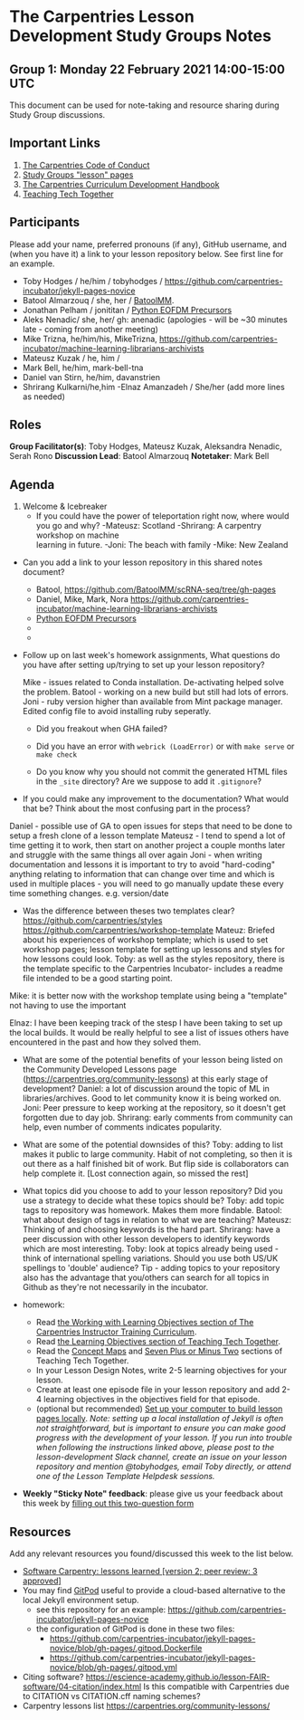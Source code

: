 # The Carpentries Lesson Development Study Groups Notes

## Group 1: Monday 22 February 2021 14:00-15:00 UTC

This document can be used for note-taking and resource sharing during Study Group discussions.

## Important Links

1. [The Carpentries Code of Conduct](https://docs.carpentries.org/topic_folders/policies/code-of-conduct.html)
1. [Study Groups "lesson" pages](https://carpentries-incubator.github.io/study-groups/index.html)
1. [The Carpentries Curriculum Development Handbook](https://cdh.carpentries.org)
1. [Teaching Tech Together](https://teachtogether.tech/)

## Participants

Please add your name, preferred pronouns (if any), GitHub username, and (when you have it) a link to your lesson repository below. See first line for an example.

- Toby Hodges / he/him / tobyhodges / https://github.com/carpentries-incubator/jekyll-pages-novice
- Batool Almarzouq / she, her / [BatoolMM](https://github.com/BatoolMM).
- Jonathan Pelham / jonititan  / [Python EOFDM Precursors](https://github.com/carpentries-incubator/python-EOFDM-precursors)
- Aleks Nenadic/ she, her/ gh: anenadic (apologies - will be ~30 minutes late - coming from another meeting)
- Mike Trizna, he/him/his, MikeTrizna, https://github.com/carpentries-incubator/machine-learning-librarians-archivists
- Mateusz Kuzak / he, him / 
- Mark Bell, he/him, mark-bell-tna
- Daniel van Stirn, he/him, davanstrien
- Shrirang Kulkarni/he,him
-Elnaz Amanzadeh / She/her
(add more lines as needed)

## Roles

**Group Facilitator(s)**: Toby Hodges, Mateusz Kuzak, Aleksandra Nenadic, Serah Rono
**Discussion Lead**: Batool Almarzouq
**Notetaker**: Mark Bell

## Agenda

1. Welcome & Icebreaker 
    - If you could have the power of teleportation right now, where would you go and why?
    -Mateusz: Scotland
    -Shrirang: A carpentry workshop on machine   
    learning in future.
    -Joni: The beach with family
    -Mike: New Zealand

- Can you add a link to your lesson repository in  this shared notes document?
    - Batool, https://github.com/BatoolMM/scRNA-seq/tree/gh-pages
    - Daniel, Mike, Mark, Nora https://github.com/carpentries-incubator/machine-learning-librarians-archivists
    - [Python EOFDM Precursors](https://github.com/carpentries-incubator/python-EOFDM-precursors)
    - 
    - 




- Follow up on last week's homework assignments, What questions do you have after setting up/trying to set up your lesson repository?

    Mike - issues related to Conda installation. De-activating helped solve the problem.
    Batool - working on a new build but still had lots of errors.
    Joni - ruby version higher than available from Mint package manager.  Edited config file to avoid installing ruby seperatly.
    
    - Did you freakout when GHA failed?


    - Did you have an error with `webrick (LoadError)` or with `make serve` or `make check`

    - Do you know why you should not commit the generated HTML files in the `_site` directory? Are we suppose to add it `.gitignore`? 



-  If you could make any improvement to the documentation? What would that be? Think about the most confusing part in the process?

Daniel - possible use of GA to open issues for steps that need to be done to setup a fresh clone of a lesson template
Mateusz - I tend to spend a lot of time getting it to work, then start on another project a couple months later and struggle with the same things all over again
Joni - when writing documentation and lessons it is important to try to avoid "hard-coding" anything relating to information that can change over time and which is used in multiple places - you will need to go manually update these every time something changes.  e.g. version/date

- Was the difference between theses two templates clear? https://github.com/carpentries/styles
https://github.com/carpentries/workshop-template
Mateuz: Briefed about his experiences of workshop template; which is used to set workshop pages; lesson template for setting up lessons and styles for how lessons could look.
Toby: as well as the styles repository, there is the template specific to the Carpentries Incubator- includes a readme file intended to be a good starting point.

Mike: it is better now with the workshop template using being a "template" not having to use the important

Elnaz: I have been keeping track of the stesp I have been taking to set up the local builds. It would be really helpful to see a list of issues others have encountered in the past and how they solved them.

- What are some of the potential benefits of your lesson being listed on the Community Developed Lessons page (https://carpentries.org/community-lessons) at this early stage of development?
Daniel: a lot of discussion around the topic of ML in libraries/archives. Good to let community know it is being worked on.
Joni: Peer pressure to keep working at the repository, so it doesn't get forgotten due to day job.
Shrirang: early comments from community can help, even number of comments indicates popularity.


- What are some of the potential downsides of this?
Toby: adding to list makes it public to large community. Habit of not completing, so then it is out there as a half finished bit of work. But flip side is collaborators can help complete it. [Lost connection again, so missed the rest]


- What topics did you choose to add to your lesson repository? Did you use a strategy to decide what these topics should be?
Toby: add topic tags to repository was homework. Makes them more findable.
Batool: what about design of tags in relation to what we are teaching?
Mateusz: Thinking of and choosing keywords is the hard part.
Shrirang: have a peer discussion with other lesson developers to identify keywords which are most interesting.
Toby: look at topics already being used - think of international spelling variations. Should you use both US/UK spellings to 'double' audience?
Tip - adding topics to your repository also has the advantage that you/others can search for all topics in Github as they're not necessarily in the incubator.

- homework:
    - Read [the Working with Learning Objectives section of The Carpentries Instructor Training Curriculum](https://carpentries.github.io/instructor-training/15-lesson-study/index.html#working-with-learning-objectives).
    - Read [the Learning Objectives section of Teaching Tech Together](http://teachtogether.tech/en/index.html#s:process-objectives).
    - Read the [Concept Maps](http://teachtogether.tech/en/index.html#s:memory-concept-maps) and [Seven Plus or Minus Two](http://teachtogether.tech/en/index.html#s:memory-seven-plus-or-minus) sections of Teaching Tech Together.
    - In your Lesson Design Notes, write 2-5 learning objectives for your lesson.
    - Create at least one episode file in your lesson repository and add 2-4 learning objectives in the objectives field for that episode.
    - (optional but recommended) [Set up your computer to build lesson pages locally](https://carpentries.github.io/lesson-example/setup.html#setup-for-local-rendering-of-the-lessons-optional).
        _Note: setting up a local installation of Jekyll is often not straightforward, but is important to ensure you can make good progress with the development of your lesson. If you run into trouble when following the instructions linked above, please post to the lesson-development Slack channel, create an issue on your lesson repository and mention @tobyhodges, email Toby directly, or attend one of the Lesson Template Helpdesk sessions._

- **Weekly "Sticky Note" feedback**: please give us your feedback about this week by [filling out this two-question form][sticky-notes-link]

## Resources
Add any relevant resources you found/discussed this week to the list below.

- [Software Carpentry: lessons learned [version 2; peer review: 3 approved]](https://f1000research.com/articles/3-62/v2#d24110e4249)
- You may find [GitPod](https://www.gitpod.io/about/) useful to provide a cloud-based alternative to the local Jekyll environment setup.
    - see this repository for an example: https://github.com/carpentries-incubator/jekyll-pages-novice
    - the configuration of GitPod is done in these two files:
        - https://github.com/carpentries-incubator/jekyll-pages-novice/blob/gh-pages/.gitpod.Dockerfile
        - https://github.com/carpentries-incubator/jekyll-pages-novice/blob/gh-pages/.gitpod.yml
- Citing software?  https://escience-academy.github.io/lesson-FAIR-software/04-citation/index.html Is this compatible with Carpentries due to CITATION vs CITATION.cff naming schemes?
- Carpentry lessons list https://carpentries.org/community-lessons/

[sticky-notes-link]: https://forms.gle/wZDMRJbbXgyXJTJs8

